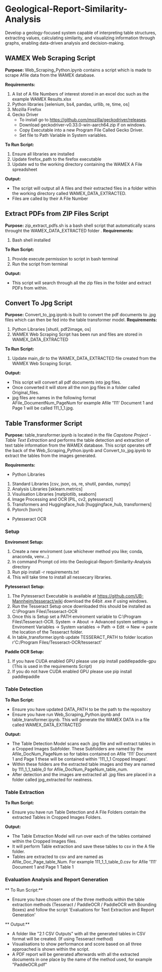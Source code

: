 # Geological-Report-Similarity-Analysis
Develop a geology-focused system capable of interpreting table structures, extracting values, calculating similarity, and visualizing information through graphs, enabling data-driven analysis and decision-making.


## WAMEX Web Scraping Script
**Purpose:** Web_Scraping_Python.ipynb contains a script which is made to scrape Afile data from the WAMEX database.

**Requirements:** 
1. A list of A file Numbers of interest stored in an excel doc such as the example WAMEX Results.xlsx
2. Python libraries [selenium, bs4, pandas, urllib, re, time, os]
3. Mozilla Firefox
4. Gecko Driver
   - To install go to https://github.com/mozilla/geckodriver/releases.
   - Download geckodriver-v0.33.0-win-aarch64.zip if on windows.
   - Copy Executable into a new Program File Called Gecko Driver.
   - Set file to Path Variable in System variables.

**To Run Script:**
1. Ensure all libraries are installed
2. Update firefox_path to the firefox executable
3. Update wd to the working directory containing the WAMEX A File spreadsheet

**Output:**
- The script will output all A files and their extracted files in a folder within the working directory called WAMEX_DATA_EXTRACTED.
- Files are called by their A File Number

## Extract PDFs from ZIP Files Script
**Purpose:** zip_extract_pdfs.sh is a bash shell script that automatically scans throught the WAMEX_DATA_EXTRACTED folder .
**Requirements:**
1. Bash shell installed 

**To Run Script:**
1. Provide execute permission to script in bash terminal
2. Run the script from terminal

**Output:**
- This script will search through all the zip files in the folder and extract PDFs from within.

## Convert To Jpg Script
**Purpose:** Convert_to_jpg.ipynb is built to convert the pdf documents to .jpg files which can then be fed into the table transformer model.
**Requirements:**
1. Python Libraries [shutil, pdf2image, os]
2. WAMEX Web Scraping Script has been run and files are stored in WAMEX_DATA_EXTRACTED

**To Run Script:**
1. Update main_dir to the WAMEX_DATA_EXTRACTED file created from the WAMEX Web Scraping Script.

**Output:**
- This script will convert all pdf documents into jpg files.
- Once converted it will store all the non jpg files in a folder called Original_files.
- jpg files are names in the following format AFile_DocumentNum_PageNum for example Afile '111' Document 1 and Page 1 will be called 111_1_1.jpg.

## Table Transformer Script

**Purpose:** table_transformer.ipynb is located in the file _Capstone Project - Table Text Extraction_ and performs the table detection and extraction of text table information from the WAMEX database. This script operates off the back of the  Web_Scraping_Python.ipynb and Convert_to_jpg.ipynb to extract the tables from the images generated. 

**Requirements:**
- Python Libraries
1. Standard Libraries [csv, json, os, re, shutil, pandas, numpy]
2. Analysis Libraries [sklearn.metrics]
3. Visulisation Libraries [matplotlib, seaborn]
4. Image Processing and OCR [PIL, cv2, pytesseract]
5. Transformers and Huggingface_hub [huggingface_hub, transformers]
6. Pytorch [torch]
- Pytesseract OCR

### Setup 

**Enviroment Setup:**
1. Create a new enviroment (use whichever method you like; conda, anaconda, venv...)
2. In command Prompt cd into the Geological-Report-Similarity-Analysis directory
3. Run pip install -r requirements.txt
4. This will take time to install all nessecary libraries. 

**Pytesseract Setup:**
1. The Pytesseract Executable is available at https://github.com/UB-Mannheim/tesseract/wiki download the 64bit .exe if using windows.
2. Run the Tesseract Setup once downloaded this should be installed as C:\Program Files\Tesseract-OCR
3. Once this is Setup set a PATH enviroment variable to C:\Program Files\Tesseract-OCR. System -> About -> Advanced system settings -> Enviroment Variables -> System variables -> Path -> Edit -> New -> paste the location of the Tesseract folder.
4. In table_transformer.ipynb update TESSERACT_PATH to folder location r'C:/Program Files/Tesseract-OCR/tesseract'

**Paddle OCR Setup:**
1. If you have CUDA enabled GPU please use pip install paddlepaddle-gpu (This is used in the requirements Script)
2. If you do not have CUDA enabled GPU please use pip install paddlepaddle

### Table Detection

**To Run Script:**
- Ensure you have updated DATA_PATH to be the path to the repository
- Ensure you have run Web_Scraping_Python.ipynb and table_transformer.ipynb. This will generate the WAMEX DATA in a file called WAMEX_DATA_EXTRACTED

**Output:**
- The Table Detection Model scans each .jpg file and will extract tables in a Cropped Images Subfolder. These Subfolders are named by the Afile_DocNum_PageNum so for tables contained on Afile '111' Document 1 and Page 1 these will be contained within '111_1_1 Cropped Images'.
- Within these folders are the extracted table images and they are named by 111_1_1_table_0 for Afile_DocNum_PageNum_table_num.
- After detection and the images are extracted all .jpg files are placed in a folder called jpg_extracted for neatness.

### Table Extraction

**To Run Script:**
- Ensure you have run Table Detection and A File Folders contain the extracted Tables in Cropped Images Folders.

**Output:**
- The Table Extraction Model will run over each of the tables contained within the Cropped Images files.
- It will perform Table extraction and save these tables to csv in the A file folder.
- Tables are extracted to csv and are named as Afile_Doc_Page_table_Num. For example 111_1_1_table_0.csv for Afile '111' Document 1 and Page 1 Table 1

### Evaluation Analysis and Report Generation

** To Run Script:**
- Ensure you have chosen one of the three methods within the table extraction methods (Tesseract / PaddleOCR / PaddleOCR with Bounding Boxes) and follow the script 'Evaluations for Text Extraction and Report Generation'

** Output:**
- A folder like "2.1 CSV Outputs" with all the generated tables in CSV format will be created. (If using Tesseract method)
- Visualisations to show performance and score based on all three approached is shown within the script. 
- A PDF report will be generated afterwards with all the extracted documents in one place by the name of the method used, for example "PaddleOCR.pdf" 

 


